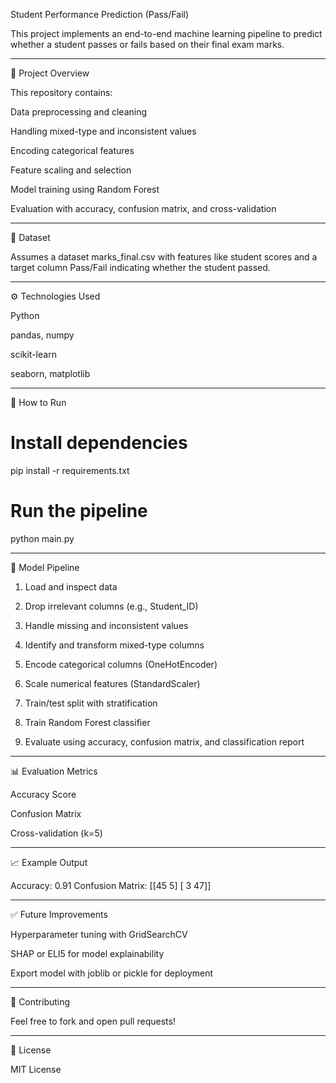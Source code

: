 Student Performance Prediction (Pass/Fail)

This project implements an end-to-end machine learning pipeline to predict whether a student passes or fails based on their final exam marks.


---

📌 Project Overview

This repository contains:

Data preprocessing and cleaning

Handling mixed-type and inconsistent values

Encoding categorical features

Feature scaling and selection

Model training using Random Forest

Evaluation with accuracy, confusion matrix, and cross-validation



---

📁 Dataset

Assumes a dataset marks_final.csv with features like student scores and a target column Pass/Fail indicating whether the student passed.


---

⚙️ Technologies Used

Python

pandas, numpy

scikit-learn

seaborn, matplotlib



---

🚀 How to Run

# Install dependencies
pip install -r requirements.txt

# Run the pipeline
python main.py


---

🧠 Model Pipeline

1. Load and inspect data


2. Drop irrelevant columns (e.g., Student_ID)


3. Handle missing and inconsistent values


4. Identify and transform mixed-type columns


5. Encode categorical columns (OneHotEncoder)


6. Scale numerical features (StandardScaler)


7. Train/test split with stratification


8. Train Random Forest classifier


9. Evaluate using accuracy, confusion matrix, and classification report




---

📊 Evaluation Metrics

Accuracy Score

Confusion Matrix

Cross-validation (k=5)



---

📈 Example Output

Accuracy: 0.91
Confusion Matrix:
[[45 5]
 [ 3 47]]


---

✅ Future Improvements

Hyperparameter tuning with GridSearchCV

SHAP or ELI5 for model explainability

Export model with joblib or pickle for deployment



---

🤝 Contributing

Feel free to fork and open pull requests!


---

📄 License

MIT License
